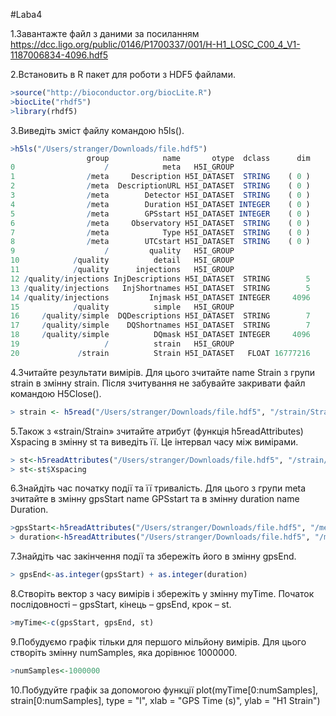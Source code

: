 #Laba4

1.Завантажте файл з даними за посиланням https://dcc.ligo.org/public/0146/P1700337/001/H-H1_LOSC_C00_4_V1-1187006834-4096.hdf5 

2.Встановить в R пакет для роботи з HDF5 файлами.

```r
>source("http://bioconductor.org/biocLite.R")
>biocLite("rhdf5")
>library(rhdf5)
```

3.Виведіть зміст файлу командою h5ls().
```r
>h5ls("/Users/stranger/Downloads/file.hdf5")
                 group            name       otype  dclass      dim
0                    /            meta   H5I_GROUP                 
1                /meta     Description H5I_DATASET  STRING    ( 0 )
2                /meta  DescriptionURL H5I_DATASET  STRING    ( 0 )
3                /meta        Detector H5I_DATASET  STRING    ( 0 )
4                /meta        Duration H5I_DATASET INTEGER    ( 0 )
5                /meta        GPSstart H5I_DATASET INTEGER    ( 0 )
6                /meta     Observatory H5I_DATASET  STRING    ( 0 )
7                /meta            Type H5I_DATASET  STRING    ( 0 )
8                /meta        UTCstart H5I_DATASET  STRING    ( 0 )
9                    /         quality   H5I_GROUP                 
10            /quality          detail   H5I_GROUP                 
11            /quality      injections   H5I_GROUP                 
12 /quality/injections InjDescriptions H5I_DATASET  STRING        5
13 /quality/injections   InjShortnames H5I_DATASET  STRING        5
14 /quality/injections         Injmask H5I_DATASET INTEGER     4096
15            /quality          simple   H5I_GROUP                 
16     /quality/simple  DQDescriptions H5I_DATASET  STRING        7
17     /quality/simple    DQShortnames H5I_DATASET  STRING        7
18     /quality/simple          DQmask H5I_DATASET INTEGER     4096
19                   /          strain   H5I_GROUP                 
20             /strain          Strain H5I_DATASET   FLOAT 16777216
```

4.Зчитайте результати вимірів. Для цього зчитайте name Strain з групи strain в змінну strain. Після зчитування не забувайте закривати файл командою H5Close().
```r
> strain <- h5read("/Users/stranger/Downloads/file.hdf5", "/strain/Strain")
```

5.Також з «strain/Strain» зчитайте атрибут (функція h5readAttributes) Xspacing в змінну st та виведіть її. Це інтервал часу між вимірами.
```r
> st<-h5readAttributes("/Users/stranger/Downloads/file.hdf5", "/strain/Strain")
> st<-st$Xspacing
```

6.Знайдіть час початку події та її тривалість. Для цього з групи meta зчитайте в змінну gpsStart  name GPSstart та в змінну duration name Duration.
```r
>gpsStart<-h5readAttributes("/Users/stranger/Downloads/file.hdf5", "/meta/GPSstart")
> duration<-h5readAttributes("/Users/stranger/Downloads/file.hdf5", "/meta/Duration")
```

7.Знайдіть час закінчення події та збережіть його в змінну gpsEnd.
```r
> gpsEnd<-as.integer(gpsStart) + as.integer(duration)
```

8.Створіть вектор з часу вимірів і збережіть у змінну myTime. Початок послідовності – gpsStart, кінець – gpsEnd, крок – st.
```r
>myTime<-c(gpsStart, gpsEnd, st)
```

9.Побудуємо графік тільки для першого мільйону вимірів. Для цього створіть змінну numSamples, яка дорівнює 1000000.
```r
>numSamples<-1000000
```

10.Побудуйте графік за допомогою функції plot(myTime[0:numSamples], strain[0:numSamples], type = "l", xlab = "GPS Time (s)", ylab = "H1 Strain")

